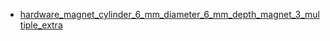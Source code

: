 * [hardware_magnet_cylinder_6_mm_diameter_6_mm_depth_magnet_3_multiple_extra](hardware_magnet_cylinder_6_mm_diameter_6_mm_depth_magnet_3_multiple_extra)
